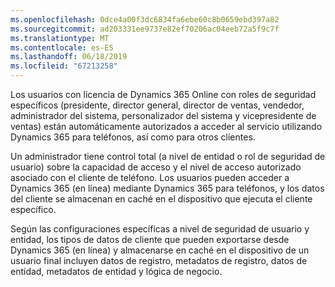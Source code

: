 ```yaml
---
ms.openlocfilehash: 0dce4a00f3dc6834fa6ebe60c8b0659ebd397a82
ms.sourcegitcommit: ad203331ee9737e82ef70206ac04eeb72a5f9c7f
ms.translationtype: MT
ms.contentlocale: es-ES
ms.lasthandoff: 06/18/2019
ms.locfileid: "67213258"
---
```

Los usuarios con licencia de Dynamics 365 Online con roles de seguridad específicos (presidente, director general, director de ventas, vendedor, administrador del sistema, personalizador del sistema y vicepresidente de ventas) están automáticamente autorizados a acceder al servicio utilizando Dynamics 365 para teléfonos, así como para otros clientes.  
  
 Un administrador tiene control total (a nivel de entidad o rol de seguridad de usuario) sobre la capacidad de acceso y el nivel de acceso autorizado asociado con el cliente de teléfono. Los usuarios pueden acceder a Dynamics 365 (en línea) mediante Dynamics 365 para teléfonos, y los datos del cliente se almacenan en caché en el dispositivo que ejecuta el cliente específico.  
  
 Según las configuraciones específicas a nivel de seguridad de usuario y entidad, los tipos de datos de cliente que pueden exportarse desde Dynamics 365 (en línea) y almacenarse en caché en el dispositivo de un usuario final incluyen datos de registro, metadatos de registro, datos de entidad, metadatos de entidad y lógica de negocio.